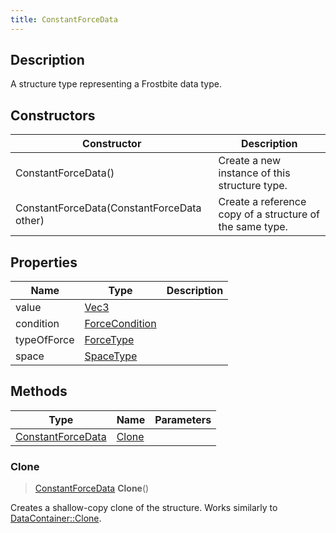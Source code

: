 ```yaml
---
title: ConstantForceData
---
```

## Description

A structure type representing a Frostbite data type.

## Constructors

| Constructor                                | Description                                              |
| ------------------------------------------ | -------------------------------------------------------- |
| ConstantForceData()                        | Create a new instance of this structure type.            |
| ConstantForceData(ConstantForceData other) | Create a reference copy of a structure of the same type. |

## Properties

| Name        | Type                              | Description |
| ----------- | --------------------------------- | ----------- |
| value       | [Vec3](/vext/ref/shared/class/vec3) |             |
| condition   | [ForceCondition](ForceCondition)  |             |
| typeOfForce | [ForceType](ForceType)            |             |
| space       | [SpaceType](SpaceType)            |             |

## Methods

| Type                                   | Name            | Parameters |
| -------------------------------------- | --------------- | ---------- |
| [ConstantForceData](ConstantForceData) | [Clone](#clone) |            |

### Clone

> [ConstantForceData](ConstantForceData) **Clone**()

Creates a shallow-copy clone of the structure. Works similarly to [DataContainer::Clone](/vext/ref/shared/class/datacontainer#clone).
